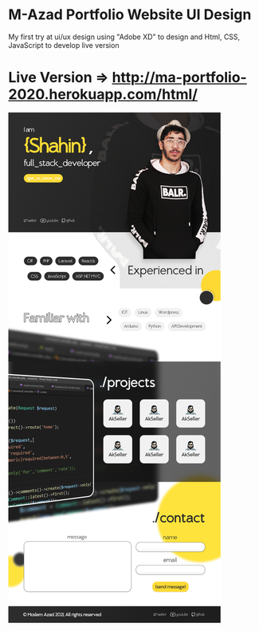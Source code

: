 # M-Azad Portfolio Website UI Design 
My first try at ui/ux design using "Adobe XD" to design and Html, CSS, JavaScript to develop live version

# Live Version => http://ma-portfolio-2020.herokuapp.com/html/

![](https://raw.githubusercontent.com/TasmeTime/m-azad_portfolio_ui/main/Portfolio.jpg)

